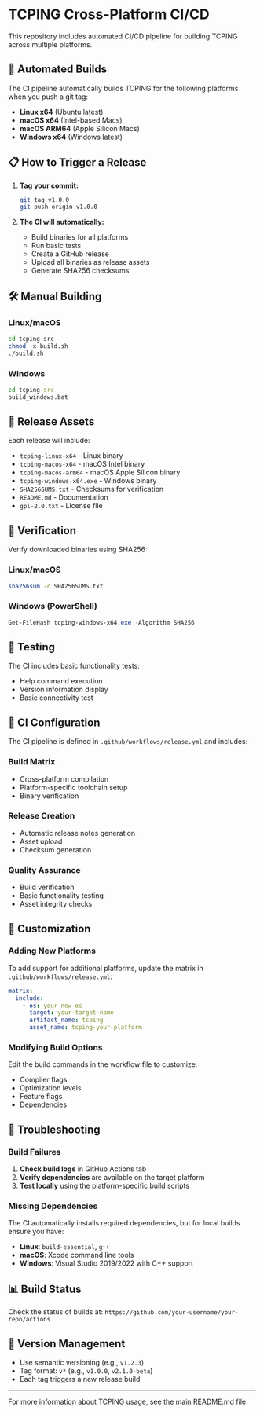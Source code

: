 # TCPING Cross-Platform CI/CD

This repository includes automated CI/CD pipeline for building TCPING across multiple platforms.

## 🚀 Automated Builds

The CI pipeline automatically builds TCPING for the following platforms when you push a git tag:

- **Linux x64** (Ubuntu latest)
- **macOS x64** (Intel-based Macs)
- **macOS ARM64** (Apple Silicon Macs)
- **Windows x64** (Windows latest)

## 📋 How to Trigger a Release

1. **Tag your commit:**

   ```bash
   git tag v1.0.0
   git push origin v1.0.0
   ```

2. **The CI will automatically:**
   - Build binaries for all platforms
   - Run basic tests
   - Create a GitHub release
   - Upload all binaries as release assets
   - Generate SHA256 checksums

## 🛠️ Manual Building

### Linux/macOS

```bash
cd tcping-src
chmod +x build.sh
./build.sh
```

### Windows

```cmd
cd tcping-src
build_windows.bat
```

## 📁 Release Assets

Each release will include:

- `tcping-linux-x64` - Linux binary
- `tcping-macos-x64` - macOS Intel binary
- `tcping-macos-arm64` - macOS Apple Silicon binary
- `tcping-windows-x64.exe` - Windows binary
- `SHA256SUMS.txt` - Checksums for verification
- `README.md` - Documentation
- `gpl-2.0.txt` - License file

## 🔐 Verification

Verify downloaded binaries using SHA256:

### Linux/macOS

```bash
sha256sum -c SHA256SUMS.txt
```

### Windows (PowerShell)

```powershell
Get-FileHash tcping-windows-x64.exe -Algorithm SHA256
```

## 🧪 Testing

The CI includes basic functionality tests:

- Help command execution
- Version information display
- Basic connectivity test

## 📝 CI Configuration

The CI pipeline is defined in `.github/workflows/release.yml` and includes:

### Build Matrix

- Cross-platform compilation
- Platform-specific toolchain setup
- Binary verification

### Release Creation

- Automatic release notes generation
- Asset upload
- Checksum generation

### Quality Assurance

- Build verification
- Basic functionality testing
- Asset integrity checks

## 🔧 Customization

### Adding New Platforms

To add support for additional platforms, update the matrix in `.github/workflows/release.yml`:

```yaml
matrix:
  include:
    - os: your-new-os
      target: your-target-name
      artifact_name: tcping
      asset_name: tcping-your-platform
```

### Modifying Build Options

Edit the build commands in the workflow file to customize:

- Compiler flags
- Optimization levels
- Feature flags
- Dependencies

## 🐛 Troubleshooting

### Build Failures

1. **Check build logs** in GitHub Actions tab
2. **Verify dependencies** are available on the target platform
3. **Test locally** using the platform-specific build scripts

### Missing Dependencies

The CI automatically installs required dependencies, but for local builds ensure you have:

- **Linux**: `build-essential`, `g++`
- **macOS**: Xcode command line tools
- **Windows**: Visual Studio 2019/2022 with C++ support

## 📊 Build Status

Check the status of builds at: `https://github.com/your-username/your-repo/actions`

## 🔄 Version Management

- Use semantic versioning (e.g., `v1.2.3`)
- Tag format: `v*` (e.g., `v1.0.0`, `v2.1.0-beta`)
- Each tag triggers a new release build

---

For more information about TCPING usage, see the main README.md file.
